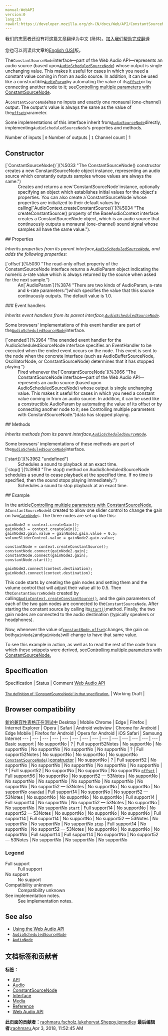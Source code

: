 ```yaml
---
manual:WebAPI
version:0
lang:zh
rawUrl:https://developer.mozilla.org/zh-CN/docs/Web/API/ConstantSourceNode
---
```




<bdi>我们的志愿者还没有将这篇文章翻译为<bdi>中文 (简体)</bdi>。[加入我们帮助完成翻译](%5029 "")<br></br>您也可以阅读此文章的[English (US)](%3966 "")版。</bdi>






The`ConstantSourceNode`interface—part of the Web Audio API—represents an audio source (based upon[`AudioScheduledSourceNode`](%3961 "The AudioScheduledSourceNode interface—part of the Web Audio API—is a parent interface for several types of audio source node interfaces which share the ability to be started and stopped, optionally at specified times. Specifically, this interface defines the start() and stop() methods, as well as the onended event handler.")) whose output is single unchanging value. This makes it useful for cases in which you need a constant value coming in from an audio source. In addition, it can be used like a constructible[`AudioParam`](%3874 "There are two kinds of AudioParam, a-rate and k-rate parameters:")by automating the value of its[`offset`](%5030 "The read-only offset property of the ConstantSourceNode interface returns a AudioParam object indicating the numeric a-rate value which is always returned by the source when asked for the next sample.")or by connecting another node to it; see[Controlling multiple parameters with ConstantSourceNode](%5031 "").



A`ConstantSourceNode`has no inputs and exactly one monaural (one-channel) output. The output&#39;s value is always the same as the value of the[`offset`](%5030 "The read-only offset property of the ConstantSourceNode interface returns a AudioParam object indicating the numeric a-rate value which is always returned by the source when asked for the next sample.")parameter.



Some implementations of this interface inherit from[`AudioSourceNode`](%5032 "The documentation about this has not yet been written; please consider contributing!")directly, implementing`AudioScheduledSourceNode`&#39;s properties and methods.


Number of inputs | `0` 
Number of outputs | `1` 
Channel count | 1 


## Constructor<a name="Constructor"></a>
<dl><dt>[`ConstantSourceNode()`](%5033 "The ConstantSourceNode() constructor creates a new ConstantSourceNode object instance, representing an audio source which constantly outputs samples whose values are always the same.")</dt><dd>Creates and returns a new`ConstantSourceNode`instance, optionally specifying an object which establishes initial values for the object&#39;s properties. You can also create a`ConstantSourceNode`whose properties are initialized to their default values by calling[`AudioContext.createConstantSource()`](%5034 "The createConstantSource() property of the BaseAudioContext interface creates a ConstantSourceNode object, which is an audio source that continuously outputs a monaural (one-channel) sound signal whose samples all have the same value.").</dd></dl>
## Properties<a name="Properties"></a>


<em>Inherits properties from its parent interface,[`AudioScheduledSourceNode`](%3961 "The AudioScheduledSourceNode interface—part of the Web Audio API—is a parent interface for several types of audio source node interfaces which share the ability to be started and stopped, optionally at specified times. Specifically, this interface defines the start() and stop() methods, as well as the onended event handler."), and adds the following properties:</em>

<dl><dt>[`offset`](%5030 "The read-only offset property of the ConstantSourceNode interface returns a AudioParam object indicating the numeric a-rate value which is always returned by the source when asked for the next sample.")</dt><dd>An[`AudioParam`](%3874 "There are two kinds of AudioParam, a-rate and k-rate parameters:")which specifies the value that this source continuously outputs. The default value is 1.0.</dd></dl>
### Event handlers<a name="Event_handlers"></a>


<em>Inherits event handlers from its parent interface,[`AudioScheduledSourceNode`](%3961 "The AudioScheduledSourceNode interface—part of the Web Audio API—is a parent interface for several types of audio source node interfaces which share the ability to be started and stopped, optionally at specified times. Specifically, this interface defines the start() and stop() methods, as well as the onended event handler.").</em>



Some browsers&#39; implementations of this event handler are part of the[`AudioScheduledSourceNode`](%3961 "The AudioScheduledSourceNode interface—part of the Web Audio API—is a parent interface for several types of audio source node interfaces which share the ability to be started and stopped, optionally at specified times. Specifically, this interface defines the start() and stop() methods, as well as the onended event handler.")interface.


<dl><dt>[`onended`](%3964 "The onended event handler for the AudioScheduledSourceNode interface specifies an EventHandler to be executed when the ended event occurs on the node. This event is sent to the node when the concrete interface (such as AudioBufferSourceNode, OscillatorNode, or ConstantSourceNode) determines that it has stopped playing.")</dt><dd>Fired whenever the[`ConstantSourceNode`](%3966 "The ConstantSourceNode interface—part of the Web Audio API—represents an audio source (based upon AudioScheduledSourceNode) whose output is single unchanging value. This makes it useful for cases in which you need a constant value coming in from an audio source. In addition, it can be used like a constructible AudioParam by automating the value of its offset or by connecting another node to it; see Controlling multiple parameters with ConstantSourceNode.")data has stopped playing.</dd></dl>
## Methods<a name="Methods"></a>


<em>Inherits methods from its parent interface,[`AudioScheduledSourceNode`](%3961 "The AudioScheduledSourceNode interface—part of the Web Audio API—is a parent interface for several types of audio source node interfaces which share the ability to be started and stopped, optionally at specified times. Specifically, this interface defines the start() and stop() methods, as well as the onended event handler.").</em>



Some browsers&#39; implementations of these methods are part of the[`AudioScheduledSourceNode`](%3961 "The AudioScheduledSourceNode interface—part of the Web Audio API—is a parent interface for several types of audio source node interfaces which share the ability to be started and stopped, optionally at specified times. Specifically, this interface defines the start() and stop() methods, as well as the onended event handler.")interface.


<dl><dt>[`start()`](%3962 "undefined")</dt><dd>Schedules a sound to playback at an exact time.</dd><dt>[`stop()`](%3963 "The stop() method on AudioScheduledSourceNode schedules a sound to cease playback at the specified time. If no time is specified, then the sound stops playing immediately.")</dt><dd>Schedules a sound to stop playback at an exact time.</dd></dl>
## Example<a name="Example"></a>


In the article[Controlling multiple parameters with ConstantSourceNode](%5031 ""), a`ConstantSourceNode`is created to allow one slider control to change the gain on two[`GainNode`](%5035 "The GainNode interface represents a change in volume. It is an AudioNode audio-processing module that causes a given gain to be applied to the input data before its propagation to the output. A GainNode always has exactly one input and one output, both with the same number of channels.")s. The three nodes are set up like this:


```
gainNode2 = context.createGain();
gainNode3 = context.createGain();
gainNode2.gain.value = gainNode3.gain.value = 0.5;
volumeSliderControl.value = gainNode2.gain.value;

constantNode = context.createConstantSource();
constantNode.connect(gainNode2.gain);
constantNode.connect(gainNode3.gain);
constantNode.start();

gainNode2.connect(context.destination);
gainNode3.connect(context.destination);
```


This code starts by creating the gain nodes and setting them and the volume control that will adjust their value all to 0.5. Then the`ConstantSourceNode`is created by calling[`AudioContext.createConstantSource()`](%5034 "The createConstantSource() property of the BaseAudioContext interface creates a ConstantSourceNode object, which is an audio source that continuously outputs a monaural (one-channel) sound signal whose samples all have the same value."), and the gain parameters of each of the two gain nodes are connected to the`ConstantSourceNode`. After starting the constant source by calling its[`start()`](%3962 "undefined")method. Finally, the two gain nodes are connected to the audio destination (typically speakers or headphones).



Now, whenever the value of[`constantNode.offset`](%5030 "The read-only offset property of the ConstantSourceNode interface returns a AudioParam object indicating the numeric a-rate value which is always returned by the source when asked for the next sample.")changes, the gain on both`gainNode2`and`gainNode3`will change to have that same value.



To see this example in action, as well as to read the rest of the code from which these snippets were derived, see[Controlling multiple parameters with ConstantSourceNode.](%5031 "")


## Specification<a name="Specification"></a>
Specification | Status | Comment 
[Web Audio API<br></br><small>The definition of &#39;ConstantSourceNode&#39; in that specification.</small>](%5036 "") | Working Draft |  


## Browser compatibility<a name="Browser_compatibility"></a>
[新的兼容性表格正在测试中<i></i>](%3360 "")
<abbr>Desktop<i></i></abbr> | <abbr>Mobile<i></i></abbr> 
<abbr>Chrome<i></i></abbr> | <abbr>Edge<i></i></abbr> | <abbr>Firefox<i></i></abbr> | <abbr>Internet Explorer<i></i></abbr> | <abbr>Opera<i></i></abbr> | <abbr>Safari<i></i></abbr> | <abbr>Android webview<i></i></abbr> | <abbr>Chrome for Android<i></i></abbr> | <abbr>Edge Mobile<i></i></abbr> | <abbr>Firefox for Android<i></i></abbr> | <abbr>Opera for Android<i></i></abbr> | <abbr>iOS Safari<i></i></abbr> | <abbr>Samsung Internet<i></i></abbr> 
 ---  |  ---  |  ---  |  ---  |  ---  |  ---  |  ---  |  ---  |  ---  |  ---  |  ---  |  ---  |  ---  |  ---  | 
Basic support | <abbr>No support</abbr>No | <abbr>?</abbr> | <abbr>Full support</abbr>52<abbr>Notes<i></i></abbr> | <abbr>No support</abbr>No | <abbr>No support</abbr>No | <abbr>No support</abbr>No | <abbr>No support</abbr>No | <abbr>No support</abbr>No | <abbr>?</abbr> | <abbr>Full support</abbr>52<abbr>Notes<i></i></abbr> | <abbr>No support</abbr>No | <abbr>No support</abbr>No | <abbr>No support</abbr>No 
[`ConstantSourceNode()`constructor](%5037 "") | <abbr>No support</abbr>No | <abbr>?</abbr> | <abbr>Full support</abbr>52 | <abbr>No support</abbr>No | <abbr>No support</abbr>No | <abbr>No support</abbr>No | <abbr>No support</abbr>No | <abbr>No support</abbr>No | <abbr>?</abbr> | <abbr>Full support</abbr>52 | <abbr>No support</abbr>No | <abbr>No support</abbr>No | <abbr>No support</abbr>No 
[`offset`](%5038 "") | <abbr>Full support</abbr>56 | <abbr>No support</abbr>No | <abbr>No support</abbr>52 — 53<abbr>Notes<i></i></abbr> | <abbr>No support</abbr>No | <abbr>No support</abbr>No | <abbr>No support</abbr>No | <abbr>No support</abbr>No | <abbr>No support</abbr>No | <abbr>No support</abbr>No | <abbr>No support</abbr>52 — 53<abbr>Notes<i></i></abbr> | <abbr>No support</abbr>No | <abbr>No support</abbr>No | <abbr>No support</abbr>No 
[`onended`](%5039 "") | <abbr>Full support</abbr>14 | <abbr>No support</abbr>No | <abbr>No support</abbr>52 — 53<abbr>Notes<i></i></abbr> | <abbr>No support</abbr>No | <abbr>No support</abbr>No | <abbr>No support</abbr>No | <abbr>Full support</abbr>14 | <abbr>Full support</abbr>14 | <abbr>No support</abbr>No | <abbr>No support</abbr>52 — 53<abbr>Notes<i></i></abbr> | <abbr>No support</abbr>No | <abbr>No support</abbr>No | <abbr>No support</abbr>No 
[`start`](%5040 "") | <abbr>Full support</abbr>14 | <abbr>No support</abbr>No | <abbr>No support</abbr>52 — 53<abbr>Notes<i></i></abbr> | <abbr>No support</abbr>No | <abbr>No support</abbr>No | <abbr>No support</abbr>No | <abbr>Full support</abbr>14 | <abbr>Full support</abbr>14 | <abbr>No support</abbr>No | <abbr>No support</abbr>52 — 53<abbr>Notes<i></i></abbr> | <abbr>No support</abbr>No | <abbr>No support</abbr>No | <abbr>No support</abbr>No 
[`stop`](%5041 "") | <abbr>Full support</abbr>14 | <abbr>No support</abbr>No | <abbr>No support</abbr>52 — 53<abbr>Notes<i></i></abbr> | <abbr>No support</abbr>No | <abbr>No support</abbr>No | <abbr>No support</abbr>No | <abbr>Full support</abbr>14 | <abbr>Full support</abbr>14 | <abbr>No support</abbr>No | <abbr>No support</abbr>52 — 53<abbr>Notes<i></i></abbr> | <abbr>No support</abbr>No | <abbr>No support</abbr>No | <abbr>No support</abbr>No 


### Legend<a name="Legend"></a>
<dl><dt><abbr>Full support</abbr></dt><dd>Full support</dd><dt><abbr>No support</abbr></dt><dd>No support</dd><dt><abbr>Compatibility unknown</abbr></dt><dd>Compatibility unknown</dd><dt><abbr>See implementation notes.<i></i></abbr></dt><dd>See implementation notes.</dd></dl>


## See also<a name="See_also"></a>

* [Using the Web Audio API](%3743 "")
* [`AudioScheduledSourceNode`](%3961 "The AudioScheduledSourceNode interface—part of the Web Audio API—is a parent interface for several types of audio source node interfaces which share the ability to be started and stopped, optionally at specified times. Specifically, this interface defines the start() and stop() methods, as well as the onended event handler.")
* [`AudioNode`](%3857 "The AudioNode interface is a generic interface for representing an audio processing module. Examples include:")



## 文档标签和贡献者
**标签：**
* [API](%50 "")
* [Audio](%3822 "")
* [ConstantSourceNode](%5042 "")
* [Interface](%3380 "")
* [Media](%3827 "")
* [Reference](%3381 "")
* [Web Audio API](%3830 "")

**此页面的贡献者：**[raohmaru](%5043 ""),[fscholz](%60 ""),[lukehorvat](%5044 ""),[Sheppy](%405 ""),[jpmedley](%3413 "")
**最后编辑者:**[raohmaru](%5043 ""),<time>Apr 3, 2018, 11:52:45 AM</time>


